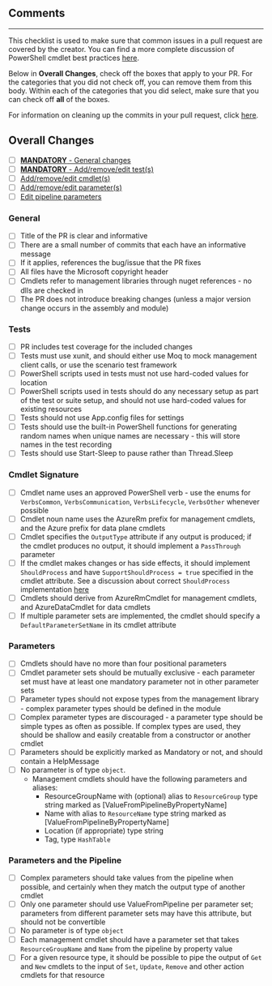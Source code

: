 ## Comments

---

This checklist is used to make sure that common issues in a pull request are covered by the creator. You can find a more complete discussion of PowerShell cmdlet best practices [here](https://msdn.microsoft.com/en-us/library/dd878270(v=vs.85).aspx).

Below in **Overall Changes**, check off the boxes that apply to your PR. For the categories that you did not check off, you can remove them from this body. Within each of the categories that you did select, make sure that you can check off **all** of the boxes. 

For information on cleaning up the commits in your pull request, click [here](../documentation/cleaning-up-commits.md).

## Overall Changes 
- [ ] [**MANDATORY** - General changes](#general)
- [ ] [**MANDATORY** - Add/remove/edit test(s)](#tests)
- [ ] [Add/remove/edit cmdlet(s)](#cmdlet-signature)
- [ ] [Add/remove/edit parameter(s)](#parameters)
- [ ] [Edit pipeline parameters](#parameters-and-the-pipeline)

### General
- [ ] Title of the PR is clear and informative
- [ ] There are a small number of commits that each have an informative message
- [ ] If it applies, references the bug/issue that the PR fixes
- [ ] All files have the Microsoft copyright header
- [ ] Cmdlets refer to management libraries through nuget references - no dlls are checked in
- [ ] The PR does not introduce breaking changes (unless a major version change occurs in the assembly and module)

### Tests
- [ ] PR includes test coverage for the included changes
- [ ] Tests must use xunit, and should either use Moq to mock management client calls, or use the scenario test framework
- [ ] PowerShell scripts used in tests must not use hard-coded values for location
- [ ] PowerShell scripts used in tests should do any necessary setup as part of the test or suite setup, and should not use hard-coded values for existing resources
- [ ] Tests should not use App.config files for settings
- [ ] Tests should use the built-in PowerShell functions for generating random names when unique names are necessary - this will store names in the test recording
- [ ] Tests should use Start-Sleep to pause rather than Thread.Sleep

### Cmdlet Signature
- [ ] Cmdlet name uses an approved PowerShell verb - use the enums for `VerbsCommon`, `VerbsCommunication`, `VerbsLifecycle`, `VerbsOther` whenever possible
- [ ] Cmdlet noun name uses the AzureRm prefix for management cmdlets, and the Azure prefix for data plane cmdlets
- [ ] Cmdlet specifies the `OutputType` attribute if any output is produced; if the cmdlet produces no output, it should implement a `PassThrough` parameter
- [ ] If the cmdlet makes changes or has side effects, it should implement `ShouldProcess` and have `SupportShouldProcess = true` specified in the cmdlet attribute. See a discussion about correct `ShouldProcess` implementation [here](https://gist.github.com/markcowl/338e16fe5c8bbf195aff9f8af0db585d#what-is-the-change)
- [ ] Cmdlets should derive from AzureRmCmdlet for management cmdlets, and AzureDataCmdlet for data cmdlets
- [ ] If multiple parameter sets are implemented, the cmdlet should specify a `DefaultParameterSetName` in its cmdlet attribute

### Parameters
- [ ] Cmdlets should have no more than four positional parameters
- [ ] Cmdlet parameter sets should be mutually exclusive - each parameter set must have at least one mandatory parameter not in other parameter sets
- [ ] Parameter types should not expose types from the management library - complex parameter types should be defined in the module
- [ ] Complex parameter types are discouraged - a parameter type should be simple types as often as possible. If complex types are used, they should be shallow and easily creatable from a constructor or another cmdlet
- [ ] Parameters should be explicitly marked as Mandatory or not, and should contain a HelpMessage
- [ ] No parameter is of type `object`.
    - Management cmdlets should have the following parameters and aliases:
        - ResourceGroupName with (optional) alias to `ResourceGroup` type string marked as [ValueFromPipelineByPropertyName]
        - Name with alias to `ResourceName` type string marked as [ValueFromPipelineByPropertyName]
        - Location (if appropriate) type string
        - Tag, type `HashTable`

### Parameters and the Pipeline
- [ ] Complex parameters should take values from the pipeline when possible, and certainly when they match the output type of another cmdlet
- [ ] Only one parameter should use ValueFromPipeline per parameter set; parameters from different parameter sets may have this attribute, but should not be convertible
- [ ] No parameter is of type `object`
- [ ] Each management cmdlet should have a parameter set that takes `ResourceGroupName` and `Name` from the pipeline by property value
- [ ] For a given resource type, it should be possible to pipe the output of `Get` and `New` cmdlets to the input of `Set`, `Update`, `Remove` and other action cmdlets for that resource
